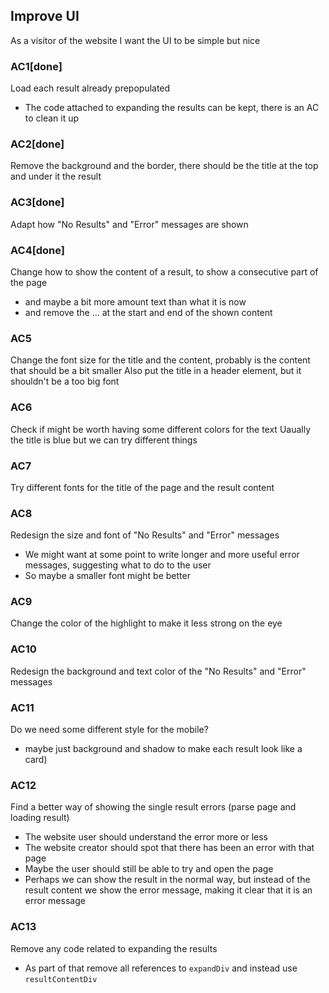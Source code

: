 ## Improve UI
As a visitor of the website
I want the UI to be simple but nice

### AC1[done]
Load each result already prepopulated
- The code attached to expanding the results can be kept, there is an AC to clean it up

### AC2[done]
Remove the background and the border, there should be the title at the top and under it the result

### AC3[done]
Adapt how "No Results" and "Error" messages are shown

### AC4[done]
Change how to show the content of a result, to show a consecutive part of the page
- and maybe a bit more amount text than what it is now
- and remove the ... at the start and end of the shown content

### AC5
Change the font size for the title and the content, probably is the content that should be a bit smaller
Also put the title in a header element, but it shouldn't be a too big font

### AC6
Check if might be worth having some different colors for the text
Uaually the title is blue but we can try different things

### AC7
Try different fonts for the title of the page and the result content

### AC8
Redesign the size and font of "No Results" and "Error" messages
- We might want at some point to write longer and more useful error messages, suggesting what to do to the user
- So maybe a smaller font might be better

### AC9
Change the color of the highlight to make it less strong on the eye

### AC10
Redesign the background and text color of the "No Results" and "Error" messages

### AC11
Do we need some different style for the mobile?
- maybe just background and shadow to make each result look like a card)

### AC12
Find a better way of showing the single result errors (parse page and loading result)
- The website user should understand the error more or less
- The website creator should spot that there has been an error with that page
- Maybe the user should still be able to try and open the page
- Perhaps we can show the result in the normal way, but instead of the result content we show the error message, making it clear that it is an error message

### AC13
Remove any code related to expanding the results
- As part of that remove all references to `expandDiv` and instead use `resultContentDiv`
